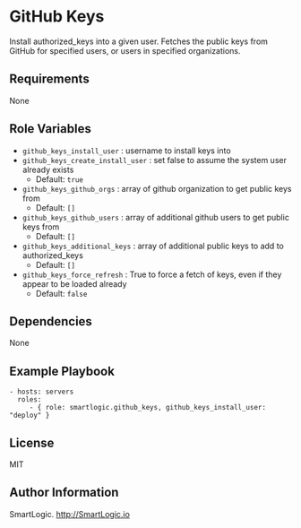 GitHub Keys
=========

Install authorized_keys into a given user. Fetches the public keys from GitHub 
for specified users, or users in specified organizations.

Requirements
------------

None

Role Variables
--------------

* `github_keys_install_user` : username to install keys into
* `github_keys_create_install_user` : set false to assume the system user
    already exists
    * Default: `true`
* `github_keys_github_orgs` : array of github organization to get public keys
    from
    * Default: `[]`
* `github_keys_github_users` : array of additional github users to get public
    keys from
    * Default: `[]`
* `github_keys_additional_keys` : array of additional public keys to add to
    authorized_keys
    * Default: `[]`
* `github_keys_force_refresh` : True to force a fetch of keys, even if they
    appear to be loaded already
    * Default: `false`

Dependencies
------------

None

Example Playbook
----------------

    - hosts: servers
      roles:
         - { role: smartlogic.github_keys, github_keys_install_user: "deploy" }

License
-------

MIT

Author Information
------------------

SmartLogic. http://SmartLogic.io
